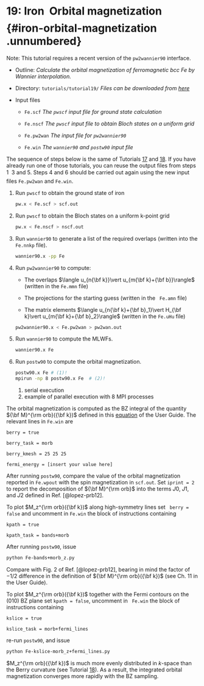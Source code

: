 # 19: Iron &#151; Orbital magnetization {#iron-orbital-magnetization .unnumbered}

Note: This tutorial requires a recent version of the `pw2wannier90`
interface.

-   Outline: *Calculate the orbital magnetization of ferromagnetic bcc
    Fe by Wannier interpolation.*

-   Directory: `tutorials/tutorial19/` *Files can be downloaded from [here](https://github.com/wannier-developers/wannier90/tutorials/tutorial19)*

-   Input files

    -    `Fe.scf` *The `pwscf` input file for ground state
        calculation*

    -    `Fe.nscf` *The `pwscf` input file to obtain Bloch
        states on a uniform grid*

    -    `Fe.pw2wan` *The input file for `pw2wannier90`*

    -    `Fe.win` *The `wannier90` and `postw90` input file*

The sequence of steps below is the same of Tutorials [17](tutorial_17.md#iron-spin-orbit-coupled-bands-and-fermi-surface-contours) and [18](tutorial_18.md#iron-berry-curvature-anomalous-hall-conductivity-and-optical-conductivity). If you
have already run one of those tutorials, you can reuse the output files
from steps 1 &#151; 3 and 5. Steps 4 and 6 should be carried out again using
the new input files `Fe.pw2wan` and `Fe.win`.

1.  Run `pwscf` to obtain the ground state of iron

    ```bash title="Terminal"
    pw.x < Fe.scf > scf.out
    ```

2.  Run `pwscf` to obtain the Bloch states on a uniform
    k-point grid

    ```bash title="Terminal"
    pw.x < Fe.nscf > nscf.out
    ```

3.  Run `wannier90` to generate a list of the required overlaps (written
    into the `Fe.nnkp` file).

    ```bash title="Terminal"
    wannier90.x -pp Fe
    ```

4.  Run `pw2wannier90` to compute:

    -   The overlaps $\langle u_{n{\bf k}}\vert u_{m{\bf k}+{\bf
                  b}}\rangle$ (written in the `Fe.mmn` file)

    -   The projections for the starting guess (written in the ` Fe.amn`
        file)

    -   The matrix elements $\langle u_{n{\bf k}+{\bf b}_1}\vert
              H_{\bf k}\vert u_{m{\bf k}+{\bf b}_2}\rangle$ (written in
        the `Fe.uHu` file)

    ```bash title="Terminal"
    pw2wannier90.x < Fe.pw2wan > pw2wan.out
    ```

5.  Run `wannier90` to compute the MLWFs.

    ```bash title="Terminal"
    wannier90.x Fe
    ```

6.  Run `postw90` to compute the orbital magnetization.

    ```bash title="Terminal"
    postw90.x Fe # (1)! 
    mpirun -np 8 postw90.x Fe  # (2)!
    ```

    1.   serial execution
    2.   example of parallel execution with 8 MPI processes

The orbital magnetization is computed as the BZ integral of the quantity
${\bf M}^{\rm orb}({\bf k})$ defined in this [equation](../user_guide/postw90/berry.md#mjx-eqn:eq:morb) 
of the User Guide.
The relevant lines in `Fe.win` are

```vi title="Input file"
berry = true

berry_task = morb

berry_kmesh = 25 25 25

fermi_energy = [insert your value here]
```

After running `postw90`, compare the value of the orbital magnetization
reported in `Fe.wpout` with the spin magnetization in `scf.out`. Set
`iprint = 2` to report the decomposition of ${\bf M}^{\rm orb}$ into the
terms $J0$, $J1$, and $J2$ defined in Ref. [@lopez-prb12].

To plot $M_z^{\rm orb}({\bf k})$ along high-symmetry lines set
` berry = false` and uncomment in `Fe.win` the block of instructions
containing

```vi title="Input file"
kpath = true

kpath_task = bands+morb
```

After running `postw90`, issue

```bash title="Terminal"
python Fe-bands+morb_z.py
```

Compare with Fig. 2 of Ref. [@lopez-prb12], bearing in mind the factor
of $-1/2$ difference in the definition of ${\bf M}^{\rm
  orb}({\bf k})$ (see Ch. 11 in the User Guide).

To plot $M_z^{\rm orb}({\bf k})$ together with the Fermi contours on the
(010) BZ plane set `kpath = false`, uncomment in ` Fe.win` the block of
instructions containing

```vi title="Input file"
kslice = true

kslice_task = morb+fermi_lines
```

re-run `postw90`, and issue

```bash title="Terminal"
python Fe-kslice-morb_z+fermi_lines.py
```

$M_z^{\rm orb}({\bf k})$ is much more evenly distributed in $k$-space
than the Berry curvature (see Tutorial [18](tutorial_18.md#iron-berry-curvature-anomalous-hall-conductivity-and-optical-conductivity)). As a result, the integrated
orbital magnetization converges more rapidly with the BZ sampling.
